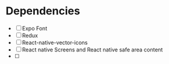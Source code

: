 
# Dependencies
 - [ ] Expo Font
 - [ ] Redux
 - [ ] React-native-vector-icons
 - [ ] React native Screens and React native safe area content
 - [ ] 
